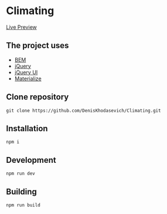 # Climating
[Live Preview](https://deniskhodasevich.github.io/Climating/)

## The project uses
- [BEM](https://bem.info)
- [jQuery](https://jquery.com)
- [jQuery UI](https://jqueryui.com)
- [Materialize](https://materializecss.com)

## Clone repository
```
git clone https://github.com/DenisKhodasevich/Climating.git
```

## Installation
```
npm i
```

## Development
```
npm run dev
```

## Building
```
npm run build
```
